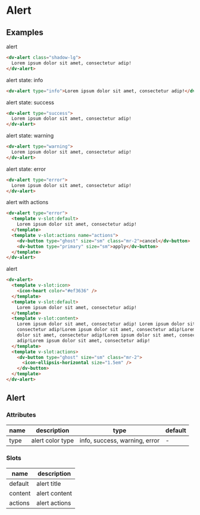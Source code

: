 # Alert

## Examples

alert

```html :::demo
<dv-alert class="shadow-lg">
  Lorem ipsum dolor sit amet, consectetur adip!
</dv-alert>
```

alert state: info

```html :::demo
<dv-alert type="info">Lorem ipsum dolor sit amet, consectetur adip!</dv-alert>
```

alert state: success

```html :::demo
<dv-alert type="success">
  Lorem ipsum dolor sit amet, consectetur adip!
</dv-alert>
```

alert state: warning

```html :::demo
<dv-alert type="warning">
  Lorem ipsum dolor sit amet, consectetur adip!
</dv-alert>
```

alert state: error

```html :::demo
<dv-alert type="error">
  Lorem ipsum dolor sit amet, consectetur adip!
</dv-alert>
```

alert with actions

```html :::demo
<dv-alert type="error">
  <template v-slot:default>
    Lorem ipsum dolor sit amet, consectetur adip!
  </template>
  <template v-slot:actions name="actions">
    <dv-button type="ghost" size="sm" class="mr-2">cancel</dv-button>
    <dv-button type="primary" size="sm">apply</dv-button>
  </template>
</dv-alert>
```

alert

```html :::demo
<dv-alert>
  <template v-slot:icon>
    <icon-heart color="#ef3636" />
  </template>
  <template v-slot:default>
    Lorem ipsum dolor sit amet, consectetur adip!
  </template>
  <template v-slot:content>
    Lorem ipsum dolor sit amet, consectetur adip! Lorem ipsum dolor sit amet,
    consectetur adip!Lorem ipsum dolor sit amet, consectetur adip!Lorem ipsum
    dolor sit amet, consectetur adip!Lorem ipsum dolor sit amet, consectetur
    adip!Lorem ipsum dolor sit amet, consectetur adip!
  </template>
  <template v-slot:actions>
    <dv-button type="ghost" size="sm" class="mr-2">
      <icon-ellipsis-horizontal size="1.5em" />
    </dv-button>
  </template>
</dv-alert>
```

## Alert

### Attributes

| name | description      | type                          | default |
| ---- | ---------------- | ----------------------------- | ------- |
| type | alert color type | info, success, warning, error | -       |

### Slots

| name    | description   |
| ------- | ------------- |
| default | alert title   |
| content | alert content |
| actions | alert actions |
